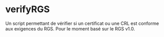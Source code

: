 verifyRGS
==============
Un script permettant de vérifier si un certificat ou une CRL est conforme aux exigences du RGS.
Pour le moment basé sur le RGS v1.0.
